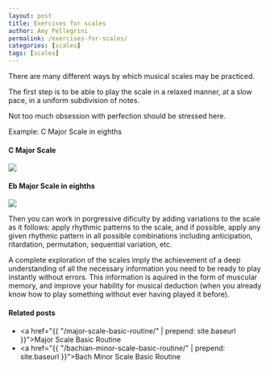 ```yaml
---
layout: post
title: Exercises for scales
author: Amy Pellegrini
permalink: /exercises-for-scales/
categories: [scales]
tags: [scales]
---
```


There are many different ways by which musical scales may be practiced.

The first step is to be able to play the scale in a relaxed manner, at a slow pace, in a uniform subdivision of notes.

Not too much obsession with perfection should be stressed here.

Example: C Major Scale in eighths

#### C Major Scale

<img src='{{ "/scores/scales/major/c-major-scale/c-major-scale.svg" | prepend: site.baseurl }}'>

#### Eb Major Scale in eighths

<img src='{{ "/scores/scales/major/eb-major-scale/eb-major-scale.svg" | prepend: site.baseurl }}'>

Then you can work in porgressive dificulty by adding variations to the scale as it follows: apply rhythmic patterns to the scale, and if possible, apply any given rhythmic pattern in all possible combinations including anticipation, ritardation, permutation, sequential variation, etc.

A complete exploration of the scales imply the achievement of a deep understanding of all the necessary information you need to be ready to play instantly without errors. This information is aquired in the form of muscular memory, and improve your hability for musical deduction (when you already know how to play something without ever having played it before).

#### Related posts

- <a href="{{ "/major-scale-basic-routine/" | prepend: site.baseurl }}">Major Scale Basic Routine</a>
- <a href="{{ "/bachian-minor-scale-basic-routine/" | prepend: site.baseurl }}">Bach Minor Scale Basic Routine</a>
